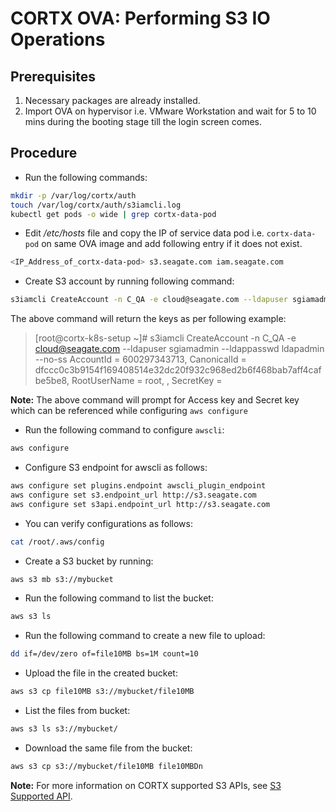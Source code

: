 CORTX OVA: Performing S3 IO Operations
======================================


## Prerequisites

1. Necessary packages are already installed.
1. Import OVA on hypervisor i.e. VMware Workstation and wait for 5 to 10 mins during the booting stage till the login screen comes.


## Procedure

- Run the following commands:
```bash
mkdir -p /var/log/cortx/auth
touch /var/log/cortx/auth/s3iamcli.log
kubectl get pods -o wide | grep cortx-data-pod
```

- Edit */etc/hosts* file and copy the IP of service data pod i.e. `cortx-data-pod` on same OVA image
and add following entry if it does not exist.
```bash
<IP_Address_of_cortx-data-pod> s3.seagate.com iam.seagate.com
```

- Create S3 account by running following command:
```bash
s3iamcli CreateAccount -n C_QA -e cloud@seagate.com --ldapuser sgiamadmin --ldappasswd ldapadmin --no-ss
```

The above command will return the keys as per following example:

> [root@cortx-k8s-setup ~]# s3iamcli CreateAccount -n C_QA -e cloud@seagate.com --ldapuser sgiamadmin --ldappasswd ldapadmin --no-ss
AccountId = 600297343713, CanonicalId = dfccc0c3b9154f169408514e32dc20f932c968ed2b6f468bab7aff4cafbe5be8, RootUserName = root, <xxxxAccessKeyxxxx>, SecretKey = <xxxxSecretKeyxxxx>

**Note:** The above command will prompt for Access key and Secret key which can be referenced while configuring `aws configure`

- Run the following command to configure `awscli`:
```bash
aws configure
```

- Configure S3 endpoint for awscli as follows:
```bash
aws configure set plugins.endpoint awscli_plugin_endpoint
aws configure set s3.endpoint_url http://s3.seagate.com
aws configure set s3api.endpoint_url http://s3.seagate.com
```

- You can verify configurations as follows:
```bash
cat /root/.aws/config
```

- Create a S3 bucket by running:
```bash
aws s3 mb s3://mybucket
```

- Run the following command to list the bucket:
```bash
aws s3 ls
```

- Run the following command to create a new file to upload:
```bash
dd if=/dev/zero of=file10MB bs=1M count=10
```

- Upload the file in the created bucket:
```bash
aws s3 cp file10MB s3://mybucket/file10MB
```

- List the files from bucket:
```bash
aws s3 ls s3://mybucket/
```

- Download the same file from the bucket:
```bash
aws s3 cp s3://mybucket/file10MB file10MBDn
```

**Note:** For more information on CORTX supported S3 APIs, see [S3 Supported API](https://github.com/Seagate/cortx-s3server/blob/main/docs/s3-supported-api.md "S3 Supported API").
